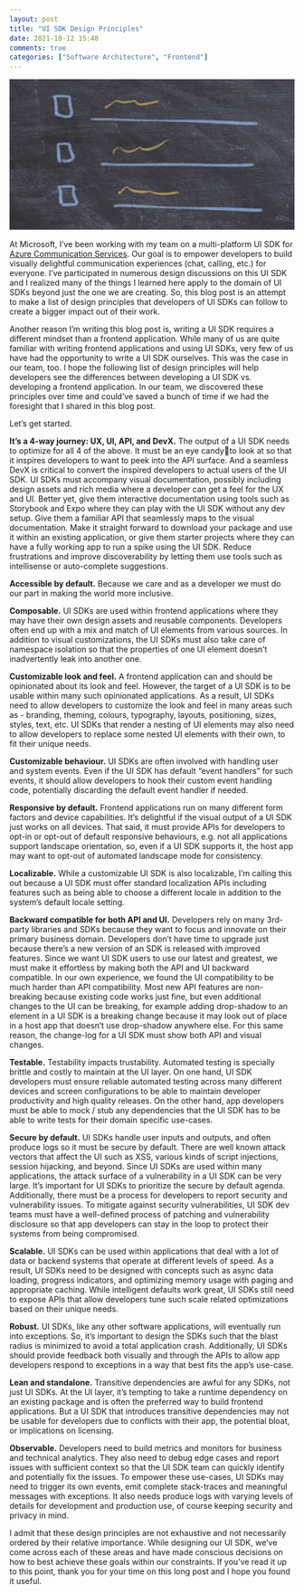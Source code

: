 ```yaml
---
layout: post
title: "UI SDK Design Principles"
date: 2021-10-12 15:48
comments: true
categories: ["Software Architecture", "Frontend"]
---
```


![UI SDK Design Principles](/images/ui_sdk_principles.jpg)

At Microsoft, I’ve been working with my team on a multi-platform UI SDK for [Azure Communication Services](https://docs.microsoft.com/en-us/azure/communication-services/). Our goal is to empower developers to build visually delightful communication experiences (chat, calling, etc.) for everyone. I’ve participated in numerous design discussions on this UI SDK and I realized many of the things I learned here apply to the domain of UI SDKs beyond just the one we are creating. So, this blog post is an attempt to make a list of design principles that developers of UI SDKs can follow to create a bigger impact out of their work.

Another reason I’m writing this blog post is, writing a UI SDK requires a different mindset than a frontend application. While many of us are quite familiar with writing frontend applications and using UI SDKs, very few of us have had the opportunity to write a UI SDK ourselves. This was the case in our team, too. I hope the following list of design principles will help developers see the differences between developing a UI SDK vs. developing a frontend application. In our team, we discovered these principles over time and could’ve saved a bunch of time if we had the foresight that I shared in this blog post.

Let’s get started.

**It’s a 4-way journey: UX, UI, API, and DevX.** The output of a UI SDK needs to optimize for all 4 of the above. It must be an eye candy💄to look at so that it inspires developers to want to peek into the API surface. And a seamless DevX is critical to convert the inspired developers to actual users of the UI SDK. UI SDKs must accompany visual documentation, possibly including design assets and rich media where a developer can get a feel for the UX and UI. Better yet, give them interactive documentation using tools such as Storybook and Expo where they can play with the UI SDK without any dev setup. Give them a familiar API that seamlessly maps to the visual documentation. Make it straight forward to download your package and use it within an existing application, or give them starter projects where they can have a fully working app to run a spike using the UI SDK. Reduce frustrations and improve discoverability by letting them use tools such as intellisense or auto-complete suggestions.

**Accessible by default.** Because we care and as a developer we must do our part in making the world more inclusive.

**Composable.** UI SDKs are used within frontend applications where they may have their own design assets and reusable components. Developers often end up with a mix and match of UI elements from various sources. In addition to visual customizations, the UI SDKs must also take care of namespace isolation so that the properties of one UI element doesn’t inadvertently leak into another one.

**Customizable look and feel.** A frontend application can and should be opinionated about its look and feel. However, the target of a UI SDK is to be usable within many such opinionated applications. As a result, UI SDKs need to allow developers to customize the look and feel in many areas such as - branding, theming, colours, typography, layouts, positioning, sizes, styles, text, etc. UI SDKs that render a nesting of UI elements may also need to allow developers to replace some nested UI elements with their own, to fit their unique needs.

**Customizable behaviour.** UI SDKs are often involved with handling user and system events. Even if the UI SDK has default “event handlers” for such events, it should allow developers to hook their custom event handling code, potentially discarding the default event handler if needed.

**Responsive by default.** Frontend applications run on many different form factors and device capabilities. It’s delightful if the visual output of a UI SDK just works on all devices. That said, it must provide APIs for developers to opt-in or opt-out of default responsive behaviours, e.g. not all applications support landscape orientation, so, even if a UI SDK supports it, the host app may want to opt-out of automated landscape mode for consistency.

**Localizable.** While a customizable UI SDK is also localizable, I’m calling this out because a UI SDK must offer standard localization APIs including features such as being able to choose a different locale in addition to the system’s default locale setting.

**Backward compatible for both API and UI.** Developers rely on many 3rd-party libraries and SDKs because they want to focus and innovate on their primary business domain. Developers don’t have time to upgrade just because there’s a new version of an SDK is released with improved features. Since we want UI SDK users to use our latest and greatest, we must make it effortless by making both the API and UI backward compatible. In our own experience, we found the UI compatibility to be much harder than API compatibility. Most new API features are non-breaking because existing code works just fine, but even additional changes to the UI can be breaking, for example adding drop-shadow to an element in a UI SDK is a breaking change because it may look out of place in a host app that doesn’t use drop-shadow anywhere else. For this same reason, the change-log for a UI SDK must show both API and visual changes.

**Testable.** Testability impacts trustability. Automated testing is specially brittle and costly to maintain at the UI layer. On one hand, UI SDK developers must ensure reliable automated testing across many different devices and screen configurations to be able to maintain developer productivity and high quality releases. On the other hand, app developers must be able to mock / stub any dependencies that the UI SDK has to be able to write tests for their domain specific use-cases.

**Secure by default.** UI SDKs handle user inputs and outputs, and often produce logs so it must be secure by default. There are well known attack vectors that affect the UI such as XSS, various kinds of script injections, session hijacking, and beyond. Since UI SDKs are used within many applications, the attack surface of a vulnerability in a UI SDK can be very large. It’s important for UI SDKs to prioritize the secure by default agenda. Additionally, there must be a process for developers to report security and vulnerability issues. To mitigate against security vulnerabilities, UI SDK dev teams must have a well-defined process of patching and vulnerability disclosure so that app developers can stay in the loop to protect their systems from being compromised.

**Scalable.** UI SDKs can be used within applications that deal with a lot of data or backend systems that operate at different levels of speed. As a result, UI SDKs need to be designed with concepts such as async data loading, progress indicators, and optimizing memory usage with paging and appropriate caching. While intelligent defaults work great, UI SDKs still need to expose APIs that allow developers tune such scale related optimizations based on their unique needs.

**Robust.** UI SDKs, like any other software applications, will eventually run into exceptions. So, it’s important to design the SDKs such that the blast radius is minimized to avoid a total application crash. Additionally, UI SDKs should provide feedback both visually and through the APIs to allow app developers respond to exceptions in a way that best fits the app’s use-case.

**Lean and standalone.** Transitive dependencies are awful for any SDKs, not just UI SDKs. At the UI layer, it’s tempting to take a runtime dependency on an existing package and is often the  preferred way to build frontend applications. But a UI SDK that introduces transitive dependencies may not be usable for developers due to conflicts with their app, the potential bloat, or implications on licensing.

**Observable.** Developers need to build metrics and monitors for business and technical analytics. They also need to debug edge cases and report issues with sufficient context so that the UI SDK team can quickly identify and potentially fix the issues. To empower these use-cases, UI SDKs may need to trigger its own events, emit complete stack-traces and meaningful messages with exceptions. It also needs produce logs with varying levels of details for development and production use, of course keeping security and privacy in mind.

I admit that these design principles are not exhaustive and not necessarily ordered by their relative importance. While designing our UI SDK, we’ve come across each of these areas and have made conscious decisions on how to best achieve these goals within our constraints. If you’ve read it up to this point, thank you for your time on this long post and I hope you found it useful.
